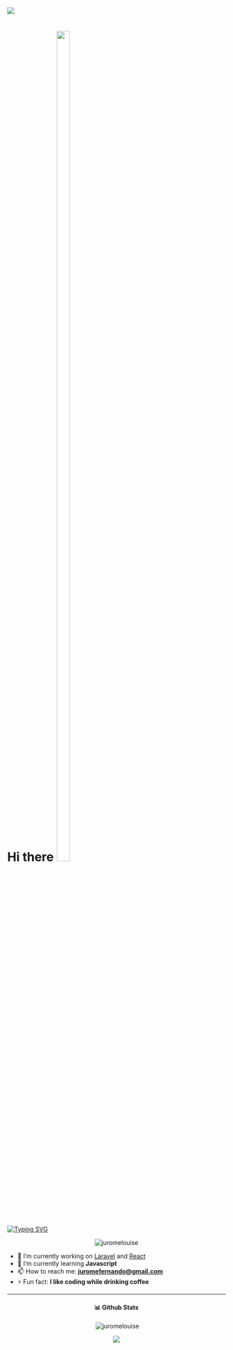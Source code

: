<img src="https://holopin.me/juromelouise">

<h1> Hi there <img src="https://emojis.slackmojis.com/emojis/images/1643514389/3643/cool-doge.gif?1643514389" width="30" height="70%"></h1>

[![Typing SVG](https://readme-typing-svg.demolab.com?font=Roboto+Condensed&duration=2000&pause=1000&color=66ffff&width=435&lines=I'm+Jurome+De+Jesus;3rd+Year+College+Student;Technological+University+Of+The+Philippines)](https://git.io/typing-svg)

<p align="center"> <img src="https://komarev.com/ghpvc/?username=juromelouise&label=Profile%20views&color=cccccc&style=flat" alt="juromelouise" /> </p>

- 🔭 I’m currently working on [Laravel](https://laravel.com/) and [React](https://react.dev/)
- 🌱 I’m currently learning **Javascript**
- 📫 How to reach me: **juromefernando@gmail.com**
- ⚡ Fun fact: **I like coding while drinking coffee**
<!--
- 👯 I’m looking to collaborate on ...
- 🤔 I’m looking for help with ...
- 💬 Ask me about ...
-->
<hr>
<h4 align="center">📊 Github Stats</h4> 
<p align="center">&nbsp;<img align="center" src="https://github-readme-stats.vercel.app/api?username=juromelouise&show_icons=true&locale=en&theme=nightowl" alt="juromelouise" /></p>

<p align="center">
  <img src="https://streak-stats.demolab.com?user=juromelouise&theme=nightowl">
</p>
<!--
<p><img align="left" src="https://github-readme-stats.vercel.app/api/top-langs?username=juromelouise&show_icons=true&locale=en&layout=compact" alt="juromelouise" /></p>
-->




